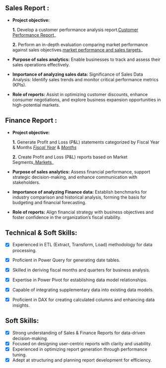 ## Sales Report :


- **Project objective:**

    **1.** Develop a customer performance analysis report.[Customer Performance Report](https://github.com/VASU12122001/Excel-Sales-Analytics/blob/main/Customer%20Performance%20Report.pdf)_

    **2.**  Perform an in-depth evaluation comparing market performance against sales objectives.[market performance and sales targets](https://github.com/VASU12122001/Excel-Sales-Analytics/blob/main/Market%20Performance%20vs%20Target%20Report.pdf)_

- **Purpose of sales analytics:** Enable businesses to track and assess their sales operations effectively.

- **Importance of analyzing sales data:** Significance of Sales Data Analysis: Identify sales trends and monitor critical performance metrics (KPIs).

- **Role of reports:** Assist in optimizing customer discounts, enhance consumer negotiations, and explore business expansion opportunities in high-potential markets.

    
## Finance Report :

- **Project objective:** 

    **1.** Generate Profit and Loss (P&L) statements categorized by Fiscal Year & Months _[Fiscal Year](https://github.com/VASU12122001/Excel-Sales-Analytics/blob/main/P%26L%20Statement%20by%20Fiscal%20Year.pdf)_ & _[Months](https://github.com/VASU12122001/Excel-Sales-Analytics/blob/main/P%26L%20Statement%20by%20Months.pdf)_

   **2.** Create Profit and Loss (P&L) reports based on Market Segments_[Markets](https://github.com/VASU12122001/Excel-Sales-Analytics/blob/main/P%26L%20Statement%20by%20Markets.pdf)_

- **Purpose of sales analytics:** Assess financial performance, support strategic decision-making, and enhance communication with stakeholders.
- **Importance of analyzing Finance data:** Establish benchmarks for industry comparison and historical analysis, forming the basis for budgeting and financial forecasting.
- **Role of reports:** Align financial strategy with business objectives and foster confidence in the organization’s fiscal stability.

## Technical & Soft Skills:
- [x]	Experienced in ETL (Extract, Transform, Load) methodology for data processing.
- [x]	Proficient in Power Query for generating date tables.
- [x]	Skilled in deriving fiscal months and quarters for business analysis.
- [x]	Expertise in Power Pivot for establishing data model relationships.
- [x]	Capable of integrating supplementary data into existing data models.
- [x]	Proficient in DAX for creating calculated columns and enhancing data insights.


## Soft Skills:
- [x]	Strong understanding of Sales & Finance Reports for data-driven decision-making.
- [x]	Focused on designing user-centric reports with clarity and usability.
- [x]	Experienced in optimizing report generation through performance tuning.
- [x]	Adept at structuring and planning report development for efficiency.
